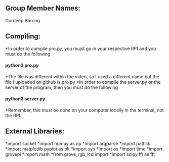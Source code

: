 ## Group Member Names: 
Gurdeep Barring

## Compiling: 
*In order to compile pro.py, you mujst go in your respective RPI and you must do the following

#### python3 pro.py

*The file was different within the video, so I used a different name but the file I uploaded on github is pro.py
*In order to compile the server.py or the server of the program, then you must do the following

#### python3 server.py

*Remember, this must be done on your computer locally in the terminal, not the RPI. 

## External Libraries: 

*import socket
*import numpy as np
*import argparse
*import pathlib
*import matplotlib.pyplot as plt
*import sys
*import os
*import time
*import grovepi
*import math
*from grove_rgb_lcd import
*import scipy.fft as fft


